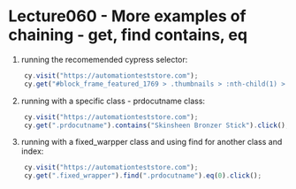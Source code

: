 # Lecture060 - More examples of chaining - get, find contains, eq
1. running the recomemended cypress selector:
```javascript
    cy.visit("https://automationteststore.com");
    cy.get("#block_frame_featured_1769 > .thumbnails > :nth-child(1) > .fixed_wrapper > .fixed > .prdocutname").click();  
```

2. running with a specific class - prdocutname class:
```javascript
    cy.visit("https://automationteststore.com");
    cy.get(".prdocutname").contains("Skinsheen Bronzer Stick").click();
```

3. running with a fixed_warpper class and using find for another class and index:
```javascript
    cy.visit("https://automationteststore.com");
    cy.get(".fixed_wrapper").find(".prdocutname").eq(0).click();
```